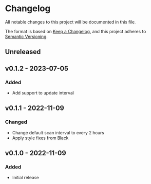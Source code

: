 # Changelog

All notable changes to this project will be documented in this file.

The format is based on [Keep a Changelog](https://keepachangelog.com), and this project adheres to [Semantic Versioning](https://semver.org).

## Unreleased

## v0.1.2 - 2023-07-05

### Added
- Add support to update interval

## v0.1.1 - 2022-11-09

### Changed
- Change default scan interval to every 2 hours
- Apply style fixes from Black

## v0.1.0 - 2022-11-09

### Added
- Initial release
